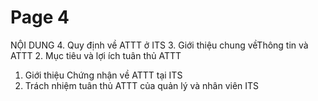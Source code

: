 # Page 4

 NỘI DUNG 
4.  Quy định về ATTT ở ITS 
3.  Giới thiệu chung vềThông tin và ATTT
2.  Mục tiêu và lợi ích tuân thủ ATTT
1.  Giới thiệu Chứng nhận về ATTT tại ITS
5.  Trách nhiệm tuân thủ ATTT của quản lý và nhân viên ITS
